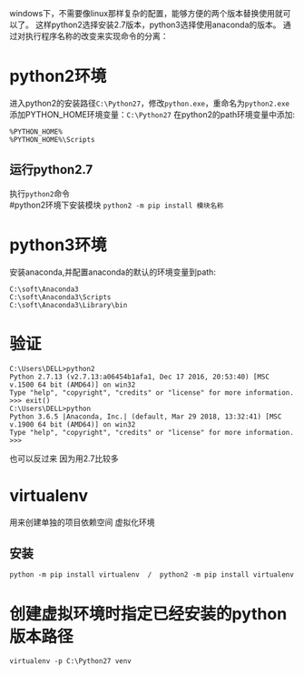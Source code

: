 windows下，不需要像linux那样复杂的配置，能够方便的两个版本替换使用就可以了。
这样python2选择安装2.7版本，python3选择使用anaconda的版本。
通过对执行程序名称的改变来实现命令的分离：
# python2环境
进入python2的安装路径`C:\Python27`，修改`python.exe`，重命名为`python2.exe`
添加PYTHON_HOME环境变量：`C:\Python27`
在python2的path环境变量中添加:
```
%PYTHON_HOME%
%PYTHON_HOME%\Scripts
```
## 运行python2.7  
执行`python2`命令  
#python2环境下安装模块
`python2 -m pip install 模块名称`
# python3环境
安装anaconda,并配置anaconda的默认的环境变量到path:
```
C:\soft\Anaconda3
C:\soft\Anaconda3\Scripts
C:\soft\Anaconda3\Library\bin 
```
# 验证
```
C:\Users\DELL>python2
Python 2.7.13 (v2.7.13:a06454b1afa1, Dec 17 2016, 20:53:40) [MSC v.1500 64 bit (AMD64)] on win32
Type "help", "copyright", "credits" or "license" for more information.
>>> exit()
C:\Users\DELL>python
Python 3.6.5 |Anaconda, Inc.| (default, Mar 29 2018, 13:32:41) [MSC v.1900 64 bit (AMD64)] on win32
Type "help", "copyright", "credits" or "license" for more information.
>>>
```
也可以反过来 因为用2.7比较多 

# virtualenv
用来创建单独的项目依赖空间 虚拟化环境

## 安装
`python -m pip install virtualenv  /  python2 -m pip install virtualenv`

# 创建虚拟环境时指定已经安装的python版本路径
`virtualenv -p C:\Python27 venv`